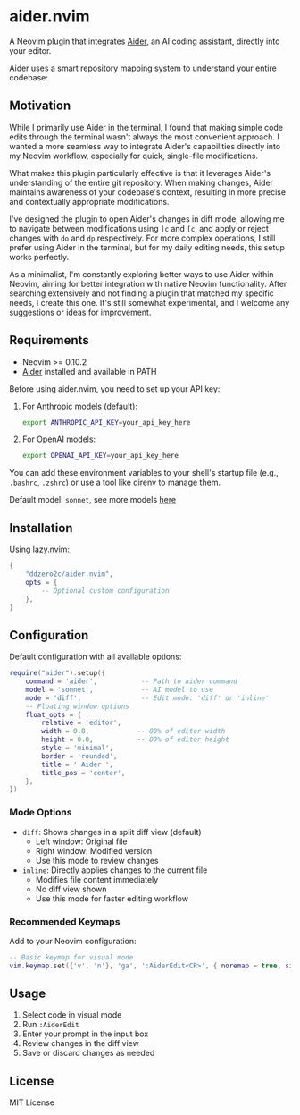 # aider.nvim

A Neovim plugin that integrates [Aider](https://github.com/paul-gauthier/aider), an AI coding assistant, directly into your editor.

Aider uses a smart repository mapping system to understand your entire codebase:

## Motivation

While I primarily use Aider in the terminal, I found that making simple code edits through the terminal wasn't always the most convenient approach.
I wanted a more seamless way to integrate Aider's capabilities directly into my Neovim workflow, especially for quick, single-file modifications.

What makes this plugin particularly effective is that it leverages Aider's understanding of the entire git repository.
When making changes, Aider maintains awareness of your codebase's context, resulting in more precise and contextually appropriate modifications.

I've designed the plugin to open Aider's changes in diff mode,
allowing me to navigate between modifications using `]c` and `[c`,
and apply or reject changes with `do` and `dp` respectively.
For more complex operations, I still prefer using Aider in the terminal, but for my daily editing needs, this setup works perfectly.

As a minimalist, I'm constantly exploring better ways to use Aider within Neovim,
aiming for better integration with native Neovim functionality.
After searching extensively and not finding a plugin that matched my specific needs,
I create this one. It's still somewhat experimental, and I welcome any suggestions or ideas for improvement.


## Requirements

- Neovim >= 0.10.2
- [Aider](https://aider.chat/docs/install.html) installed and available in PATH

Before using aider.nvim, you need to set up your API key:

1. For Anthropic models (default):
   ```bash
   export ANTHROPIC_API_KEY=your_api_key_here
   ```
2. For OpenAI models:
   ```bash
   export OPENAI_API_KEY=your_api_key_here
   ```


You can add these environment variables to your shell's startup file (e.g., `.bashrc`, `.zshrc`) or use a tool like [direnv](https://direnv.net/) to manage them.

Default model: `sonnet`, see more models [here](https://aider.chat/docs/llms.html)


## Installation

Using [lazy.nvim](https://github.com/folke/lazy.nvim):

```lua
{
    "ddzero2c/aider.nvim",
    opts = {
        -- Optional custom configuration
    },
}
```

## Configuration

Default configuration with all available options:

```lua
require("aider").setup({
    command = 'aider',           -- Path to aider command
    model = 'sonnet',            -- AI model to use
    mode = 'diff',               -- Edit mode: 'diff' or 'inline'
    -- Floating window options
    float_opts = {
        relative = 'editor',
        width = 0.8,            -- 80% of editor width
        height = 0.8,           -- 80% of editor height
        style = 'minimal',
        border = 'rounded',
        title = ' Aider ',
        title_pos = 'center',
    },
})
```


### Mode Options

- `diff`: Shows changes in a split diff view (default)
  - Left window: Original file
  - Right window: Modified version
  - Use this mode to review changes
- `inline`: Directly applies changes to the current file
  - Modifies file content immediately
  - No diff view shown
  - Use this mode for faster editing workflow

### Recommended Keymaps

Add to your Neovim configuration:

```lua
-- Basic keymap for visual mode
vim.keymap.set({'v', 'n'}, 'ga', ':AiderEdit<CR>', { noremap = true, silent = true })
```


## Usage

1. Select code in visual mode
2. Run `:AiderEdit`
3. Enter your prompt in the input box
4. Review changes in the diff view
5. Save or discard changes as needed

## License

MIT License
